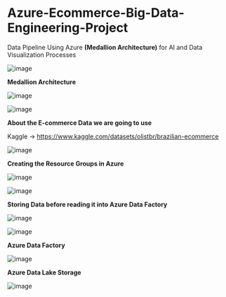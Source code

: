 # Azure-Ecommerce-Big-Data-Engineering-Project
Data Pipeline Using Azure **(Medallion Architecture)** for AI and Data Visualization Processes


![image](https://github.com/user-attachments/assets/c3c2c655-b26b-4802-8b3b-487a6e73accb)


**Medallion Architecture**

![image](https://github.com/user-attachments/assets/df7a698c-13a5-46e8-bfe3-9a01b093d344)


![image](https://github.com/user-attachments/assets/ca1efbf0-b93c-4a66-8d99-9ff174eb2c41)


**About the E-commerce Data we are going to use**

 
Kaggle -> https://www.kaggle.com/datasets/olistbr/brazilian-ecommerce

![image](https://github.com/user-attachments/assets/76749e29-b1fc-47f7-9a05-18c409b5577e)



**Creating the Resource Groups in Azure**

![image](https://github.com/user-attachments/assets/afdb7962-3d3a-4bea-b76b-bfd3fdd8c75a)


![image](https://github.com/user-attachments/assets/b4ca162d-2cac-4034-9f7c-02a4909f77f1)



**Storing Data before reading it into Azure Data Factory**

![image](https://github.com/user-attachments/assets/d514a36a-e5f4-44d1-ba33-0094ca8849e7)

![image](https://github.com/user-attachments/assets/1446f2f8-e294-4386-8bc2-02294ac25f2a)


**Azure Data Factory**

![image](https://github.com/user-attachments/assets/abb67c06-a44e-4b35-8b3b-d7f659d84f40)


**Azure Data Lake Storage**

![image](https://github.com/user-attachments/assets/67e3b1bb-8b69-4ff5-b72f-182ee6fd92f6)







